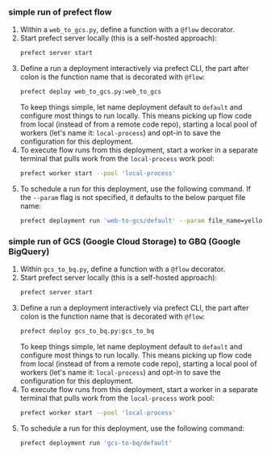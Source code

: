 ### simple run of prefect flow


1. Within a `web_to_gcs.py`, define a function with a `@flow` decorator.
1. Start prefect server locally (this is a self-hosted approach):
    ```bash
    prefect server start
    ```
1. Define a run a deployment interactively via prefect CLI, the part after colon is the function name that is decorated with `@flow`:
    ```bash
    prefect deploy web_to_gcs.py:web_to_gcs
    ```
    To keep things simple, let name deployment default to `default` and configure most things to run locally.  This means picking up flow code from local (instead of from a remote code repo), starting a local pool of workers (let's name it: `local-process`) and opt-in to save the configuration for this deployment.
1. To execute flow runs from this deployment, start a worker in a separate terminal that pulls work from the `local-process` work pool:
    ```bash
    prefect worker start --pool 'local-process'
    ```
1. To schedule a run for this deployment, use the following command. If the `--param` flag is not specified, it defaults to the below parquet file name:
    ```bash
    prefect deployment run 'web-to-gcs/default' --param file_name=yellow_tripdata_2023-06.parquet
    ```

### simple run of GCS (Google Cloud Storage) to GBQ (Google BigQuery)

1. Within `gcs_to_bq.py`, define a function with a `@flow` decorator.
1. Start prefect server locally (this is a self-hosted approach):
    ```bash
    prefect server start
    ```
1. Define a run a deployment interactively via prefect CLI, the part after colon is the function name that is decorated with `@flow`:
    ```bash
    prefect deploy gcs_to_bq.py:gcs_to_bq
    ```
    To keep things simple, let name deployment default to `default` and configure most things to run locally.  This means picking up flow code from local (instead of from a remote code repo), starting a local pool of workers (let's name it: `local-process`) and opt-in to save the configuration for this deployment.
1. To execute flow runs from this deployment, start a worker in a separate terminal that pulls work from the `local-process` work pool:
    ```bash
    prefect worker start --pool 'local-process'
    ```
1. To schedule a run for this deployment, use the following command:
    ```bash
    prefect deployment run 'gcs-to-bq/default'
    ```
